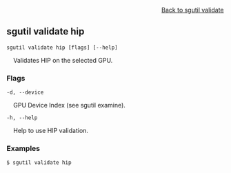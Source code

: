 <div id="readme" class="Box-body readme blob js-code-block-container">
<article class="markdown-body entry-content p-3 p-md-6" itemprop="text">
<p align="right">
<a href="https://github.com/fpgasystems/hacc/blob/main/cli/docs/sgutil-validate.md#sg-validate">Back to sgutil validate</a>
</p>

## sgutil validate hip

<code>sgutil validate hip [flags] [--help]</code>
<p>
  &nbsp; &nbsp; Validates HIP on the selected GPU.
</p>

### Flags
<code>-d, --device <string></code>
<p>
  &nbsp; &nbsp; GPU Device Index (see sgutil examine).
</p>

<code>-h, --help <string></code>
<p>
  &nbsp; &nbsp; Help to use HIP validation.
</p>

### Examples
```
$ sgutil validate hip
```